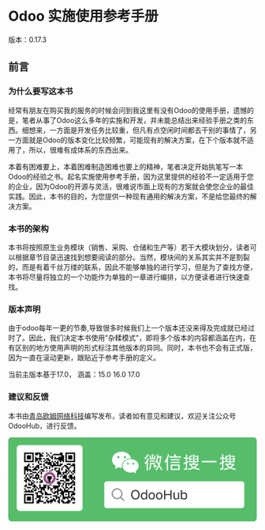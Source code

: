 # Odoo 实施使用参考手册

版本：0.17.3

## 前言

### 为什么要写这本书

经常有朋友在购买我的服务的时候会问到我这里有没有Odoo的使用手册，遗憾的是，笔者从事了Odoo这么多年的实施和开发，并未能总结出来经验手册之类的东西。细想来，一方面是开发任务比较重，但凡有点空闲时间都去干别的事情了，另一方面就是Odoo的版本变化比较频繁，可能现有的解决方案，在下个版本就不适用了，所以，很难有成体系的东西出来。

本着有困难要上，本着困难制造困难也要上的精神，笔者决定开始执笔写一本Odoo的经验之书。起名实施使用参考手册，因为这里提供的经验不一定适用于您的企业，因为Odoo的开源与灵活，很难说市面上现有的方案就会使您企业的最佳实践。因此，本书的目的，为您提供一种现有通用的解决方案，不是给您最终的解决方案。

### 本书的架构

本书将按照原生业务模块（销售、采购、仓储和生产等）若干大模块划分，读者可以根据章节目录迅速找到想要阅读的部分。当然，模块间的关系其实并不是割裂的，而是有着千丝万缕的联系，因此不能够单独的进行学习，但是为了查找方便，本书将尽量将独立的一个功能作为单独的一章进行编排，以方便读者进行快速查找。

### 版本声明

由于odoo每年一更的节奏,导致很多时候我们上一个版本还没来得及完成就已经过时了。因此，我们决定本书使用"杂糅模式"，即将多个版本的内容都涵盖在内，在有区别的地方使用声明的形式标注其他版本的异同。同时，本书也不会有正式版，因为一直在滚动更新，跟贴近于参考手册的定义。

当前主版本基于17.0，
涵盖：15.0 16.0 17.0

### 建议和反馈

本书由[青岛欧姆网络科技](https://www.odoomommy.com)编写发布，读者如有意见和建议，欢迎关注公众号OdooHub，进行反馈。

![OdooHub](./pub.png)